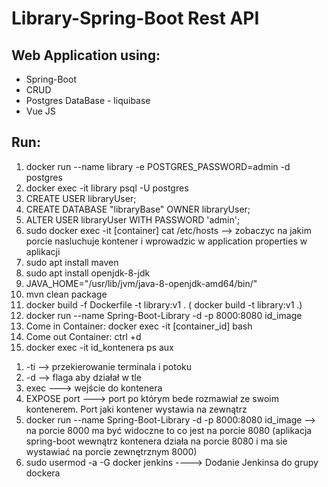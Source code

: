 # Library-Spring-Boot Rest API

## Web Application using:
<ul>
<li>Spring-Boot</li>
<li>CRUD</li>
<li>Postgres DataBase - liquibase</li>
<li>Vue JS</li>
</ul>

## Run:

<ol>
<li>docker run --name library -e POSTGRES_PASSWORD=admin -d postgres</li>
<li>docker exec -it library psql -U postgres</li>
<li>CREATE USER libraryUser;</li>
<li>CREATE DATABASE "libraryBase" OWNER libraryUser;</li>
<li>ALTER USER libraryUser WITH PASSWORD 'admin';</li>
<li>sudo docker exec -it [container] cat /etc/hosts --> zobaczyc na jakim porcie nasluchuje kontener i wprowadzic w application properties w aplikacji</li>
<li>sudo apt install maven</li>
<li>sudo apt install openjdk-8-jdk</li>
<li>JAVA_HOME="/usr/lib/jvm/java-8-openjdk-amd64/bin/"</li>
<li>mvn clean package</li>
<li>docker build -f Dockerfile -t library:v1 . ( docker build -t library:v1 .)</li>
<li>docker run --name Spring-Boot-Library -d -p 8000:8080 id_image</li>
<li>Come in Container: docker exec -it [container_id] bash</li>
<li>Come out Container: ctrl +d</li>
<li> docker exec -it id_kontenera ps aux</li>
</ol>

<ol>
<li>-ti  --> przekierowanie terminala i potoku </li>
<li>-d --> flaga aby działał w tle </li>
<li>exec ---> wejście do kontenera </li>
<li>EXPOSE port ---> port po którym bede rozmawiał ze swoim kontenerem.
                    Port jaki kontener wystawia na zewnątrz</li>
  <li>docker run --name Spring-Boot-Library -d -p 8000:8080 id_image --> na porcie 8000 ma być widoczne to co jest na porcie 8080
  (aplikacja spring-boot wewnątrz kontenera działa na porcie 8080 i ma sie wystawiać na porcie zewnętrznym 8000)</li>
 <li> sudo usermod -a -G docker jenkins ----> Dodanie Jenkinsa do grupy dockera</li>
</ol>
